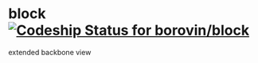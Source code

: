 block [ ![Codeship Status for borovin/block](https://codeship.com/projects/ff752760-9c58-0132-3ced-3a6c943f49f1/status?branch=master)](https://codeship.com/projects/64335)
=====

extended backbone view
